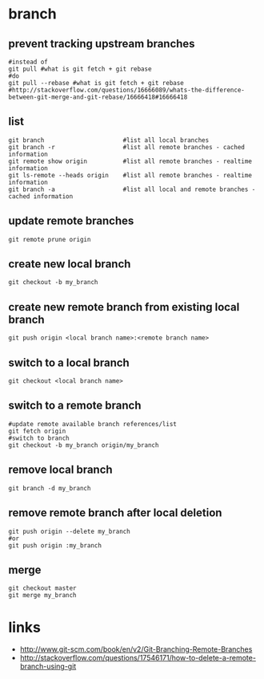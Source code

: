 # branch

## prevent tracking upstream branches

    #instead of
    git pull #what is git fetch + git rebase
    #do
    git pull --rebase #what is git fetch + git rebase
    #http://stackoverflow.com/questions/16666089/whats-the-difference-between-git-merge-and-git-rebase/16666418#16666418

## list

    git branch                      #list all local branches
    git branch -r                   #list all remote branches - cached information
    git remote show origin          #list all remote branches - realtime information
    git ls-remote --heads origin    #list all remote branches - realtime information
    git branch -a                   #list all local and remote branches - cached information

## update remote branches

    git remote prune origin

## create new local branch

    git checkout -b my_branch

## create new remote branch from existing local branch

    git push origin <local branch name>:<remote branch name>

## switch to a local branch

    git checkout <local branch name>

## switch to a remote branch

    #update remote available branch references/list
    git fetch origin
    #switch to branch
    git checkout -b my_branch origin/my_branch

## remove local branch

    git branch -d my_branch

## remove remote branch after local deletion

    git push origin --delete my_branch
    #or
    git push origin :my_branch

## merge

    git checkout master
    git merge my_branch

# links

* http://www.git-scm.com/book/en/v2/Git-Branching-Remote-Branches
* http://stackoverflow.com/questions/17546171/how-to-delete-a-remote-branch-using-git
